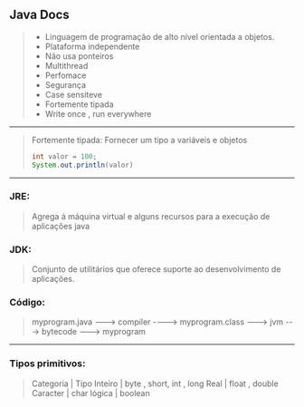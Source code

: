 ## Java Docs

> * Linguagem de programação de alto nível orientada a objetos.
> * Plataforma independente
> * Não usa ponteiros
> * Multithread
> * Perfomace
> * Segurança
> * Case sensiteve
> * Fortemente tipada
> * Write once , run everywhere
________________________________________________________
>Fortemente tipada: Fornecer um tipo a variáveis e objetos
> ````java
 > int valor = 100;
> System.out.println(valor)
 ____________________________________________________________
### JRE:
> Agrega á máquina virtual e alguns recursos para a execução de 
aplicações java

### JDK:
> Conjunto de utilitários que oferece suporte ao desenvolvimento
de aplicações.

### Código:

> myprogram.java ---> compiler ----> myprogram.class ---> jvm ---> bytecode ---> myprogram

_________________________________________________________________

### Tipos primitivos:
> Categoria | Tipo
> Inteiro   | byte , short, int , long
> Real      | float , double
> Caracter  | char
> lógica    | boolean




